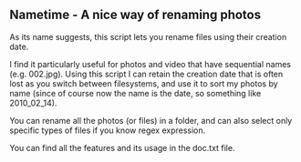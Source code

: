 ## Nametime - A nice way of renaming photos

As its name suggests, this script lets you rename files using their creation date. 

I find it particularly useful for photos and video that have sequential names (e.g. 002.jpg). 
Using this script I can retain the creation date that is often lost as you switch between filesystems, 
and use it to sort my photos by name (since of course now the name is the date, so something like
2010_02_14).

You can rename all the photos (or files) in a folder, and can also select only specific types of files
if you know regex expression. 

You can find all the features and its usage in the doc.txt file. 
